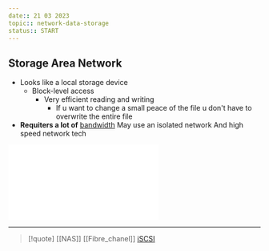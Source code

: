 ```yaml
---
date:: 21 03 2023
topic:: network-data-storage
status:: START
---
```

## Storage Area Network

- Looks like a local storage device 
	- Block-level access 
		- Very efficient reading and writing
			- If u want to change a small peace of the file u don't have to overwrite the entire file 
- **Requiters a lot of** [bandwidth](/obisdian_ntoes/notes_obsidian/ZPythonref/DjangoFramework/Network+/Phisicall/bandwidth.md) 
	May use an isolated network
	 And high speed network tech


![Multipath](/Multipath.md)



---
>[!quote]  [[NAS]] [[Fibre_chanel]] [iSCSI](/iSCSI.md)